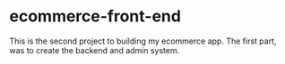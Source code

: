 # ecommerce-front-end
This is the second project to building my ecommerce app.  The first part, was to create the backend and admin system.
